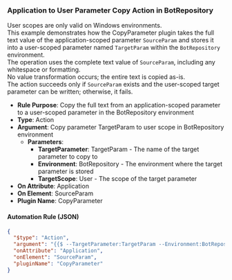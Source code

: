 ### Application to User Parameter Copy Action in BotRepository

User scopes are only valid on Windows environments.  
This example demonstrates how the CopyParameter plugin takes the full text value of the application-scoped parameter `SourceParam` and stores it into a user-scoped parameter named `TargetParam` within the `BotRepository` environment.  
The operation uses the complete text value of `SourceParam`, including any whitespace or formatting.  
No value transformation occurs; the entire text is copied as-is.  
The action succeeds only if `SourceParam` exists and the user-scoped target parameter can be written; otherwise, it fails.

- **Rule Purpose**: Copy the full text from an application-scoped parameter to a user-scoped parameter in the BotRepository environment  
- **Type**: Action  
- **Argument**: Copy parameter TargetParam to user scope in BotRepository environment  
  - **Parameters**:  
    - **TargetParameter**: TargetParam - The name of the target parameter to copy to  
    - **Environment**: BotRepository - The environment where the target parameter is stored  
    - **TargetScope**: User - The scope of the target parameter  
- **On Attribute**: Application  
- **On Element**: SourceParam  
- **Plugin Name**: CopyParameter  

#### Automation Rule (JSON)

```json
{
  "$type": "Action",
  "argument": "{{$ --TargetParameter:TargetParam --Environment:BotRepository --TargetScope:User}}",
  "onAttribute": "Application",
  "onElement": "SourceParam",
  "pluginName": "CopyParameter"
}
```
